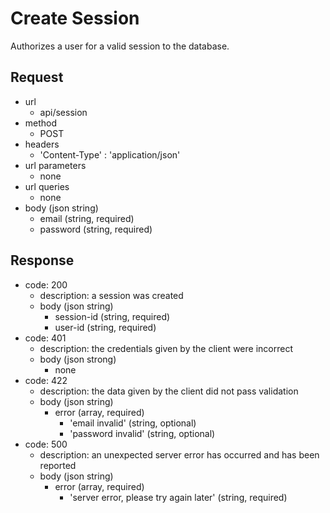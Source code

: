 # Create Session
Authorizes a user for a valid session to the database.

## Request
- url
  - api/session
- method
  - POST
- headers
  - 'Content-Type' : 'application/json'
- url parameters
  - none
- url queries
  - none
- body (json string)
  - email (string, required)
  - password (string, required)

## Response
- code: 200
  - description: a session was created
  - body (json string)
    - session-id (string, required)
    - user-id (string, required)
- code: 401
  - description: the credentials given by the client were incorrect
  - body (json strong)
    - none
- code: 422
  - description: the data given by the client did not pass validation
  - body (json string)
    - error (array, required)
      - 'email invalid' (string, optional)
      - 'password invalid' (string, optional)
- code: 500
  - description: an unexpected server error has occurred and has been reported
  - body (json string)
    - error (array, required)
      - 'server error, please try again later' (string, required)
